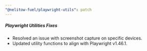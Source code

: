 ```yaml
---
"@nelitow-fuel/playwright-utils": patch
---
```


##### Playwright Utilities Fixes

- Resolved an issue with screenshot capture on specific devices.
- Updated utility functions to align with Playwright v1.46.1.
